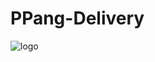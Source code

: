 # PPang-Delivery

![logo](https://github.com/PPang-Delivery/PPang-Delivery/blob/main/PPUMPPAI/PPUMPPAI/PPang.png?raw=true)
